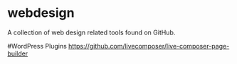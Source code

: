 # webdesign
A collection of web design related tools found on GitHub.

#WordPress Plugins
https://github.com/livecomposer/live-composer-page-builder
